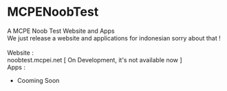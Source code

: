 # MCPENoobTest
A MCPE Noob Test Website and Apps
<br>
We just release a website and applications for indonesian sorry about that !<br>
<br>
Website :<br>
noobtest.mcpei.net [ On Development, it's not available now ]<br>
Apps :<br>
- Cooming Soon

